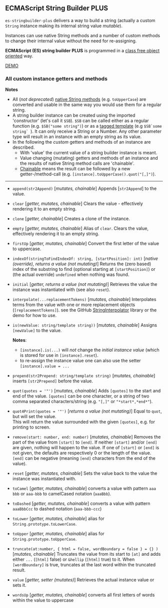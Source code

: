 ## ECMAScript String Builder PLUS

`es-stringbuilder-plus` delivers a way to build a string (actually 
a custom `String` instance making its internal string value <i>mutable</i>).

Instances can use native String methods and a number of custom methods to change their internal value without the need for re-assigning.

<b>ECMAScript (ES) string builder PLUS</b> is programmed in a 
[class free object oriented](https://depth-first.com/articles/2019/03/04/class-free-object-oriented-programming) way.

[DEMO](https://kooiinc.github.io/es-stringbuilder-plus/Demo/)

### All custom instance getters and methods
**Notes** 
- All (*not deprecated*)
  <a target="_blank" href="https://developer.mozilla.org/en-US/docs/Web/JavaScript/Reference/Global_Objects/String">native String methods</a>
  (e.g. `toUpperCase`) are converted and usable in the same way you would use them for a regular string.
- A string builder instance can be created using the imported 'constructor' (let's call it `$SB`).
  `$SB` can be called either as a regular function (e.g. `$SB("some string")`) or as a 
  [tagged template](https://developer.mozilla.org/en-US/docs/Web/JavaScript/Reference/Template_literals#tagged_templates)
  (e.g ``$SB`some string` ``). It can only receive a String or a Number. Any other parameter type will result in an instance 
  with an empty string as its value.
- In the following the *custom* getters and methods of an instance are described. 
  - With 'value' the current value of a string builder instance is meant.
  - Value changing (mutating) getters and methods of an instance and the results of native String method calls are 'chainable'.
  - [Chainable](https://www.geeksforgeeks.org/method-chaining-in-javascript/) means the result can be followed by a new getter-/method-call (e.g. `[instance].toUpperCase().quot("[,]")`).
  
---

- `append(str2Append)` [*mutates, chainable*] Appends [`str2Append`] to the value.
- `clear` [*getter, mutates, chainable*] Clears the value - effectively rendering it to an empty string.
- `clone` [*getter, chainable*] Creates a clone of the instance.
- `empty` [*getter, mutates, chainable*] Alias of `clear`. Clears the value, effectively rendering it to an empty string.
- `firstUp` [*getter, mutates, chainable*] Convert the first letter of the value to uppercase.
- `indexOf(stringToFindIndexOf: string, [startPosition]: int)` [*native (override), returns a value (not mutating)*] 
   Returns the (zero based) index of the substring to find (optional starting at `[startPosition]`) or (the actual override) `undefined` when nothing was found.
- `initial` [*getter, returns a value (not mutating)*] Retrieves the value the instance was instantiated with (see also `reset`). 
- `interpolate(...replacementTokens)` [*mutates, chainable*]
   Interpolates terms from the value with one or more replacement objects (`[replacementTokens]`). 
   see the GitHub [StringInterpolator](https://github.com/KooiInc/StringInterpolator) library or the demo for how to use.  
- `is(newValue: string/template string))` [*mutates, chainable*] Assigns `[newValue]` to the value.

  **Notes**: 
  - `[instance].is(...)` will *not* change the *initial instance value* (which is stored for use in `[instance].reset`).
  - to re-assign the instance value one can also use the setter `[instance].value = ...`
- `prepend(str2Prepend: string/template string)` [*mutates, chainable*]  inserts `[str2Prepend]` before the value.
- `quot(quotes = '"')` [*mutates, chainable*] Adds `[quotes]` to the start and end of the value.
   `[quotes]` can be one character, or a string of two comma separated characters/string (e.g. `"[,]"` or `"*start*,*end*"`).    
- `quot4Print(quotes = '"')` [*returns a value (not mutating)*] Equal to `quot`, but will set the value.  
   This will return the value surrounded with the given `[quotes]`, e.g. for printing to screen.  
- `remove(start: number, end: number)` [*mutates, chainable*] Removes the part of the value from `[start]` 
   to `[end]`. If neither  `[start]` and/or `[end]` are given, nothing will happen to the value. If one of
   `[start]` or `[end]` is not given, the defaults are respectively 0 or the length of the value.  
  `[end]` can be negative (meaning `[end]` characters from the end of the value). 
- `reset` [*getter, mutates, chainable*] Sets the value back to the value the instance was instantiated with.
- `toCamel` [*getter, mutates, chainable*] converts a value with pattern `aaa bbb` or `aaa-bbb` to camelCased notation (`aaaBbb`). 
- `toDashed` [*getter, mutates, chainable*] converts a value with pattern `aaaBbbCcc` to dashed notation (`aaa-bbb-ccc`)
- `toLower` [*getter, mutates, chainable*] alias for `String.prototype.toLowerCase`.
- `toUpper` [*getter, mutates, chainable*] alias for `String.prototype.toUpperCase`.
- `truncate(at:number, { html = false, wordBoundary = false } = {} )` [*mutates, chainable*] 
   Truncates the value from its start to  `[at]` and adds either `...` (`[html]` false) 
   or `&hellip` (`[html]` true) to it. When `[wordBoundary]` is true, truncates at the last word
   within the truncated result.  
- `value` [*getter, setter (mutates)*] Retrieves the actual instance value or sets it.
- `wordsUp` [*getter, mutates, chainable*] converts all first letters of words within the value to uppercase 
